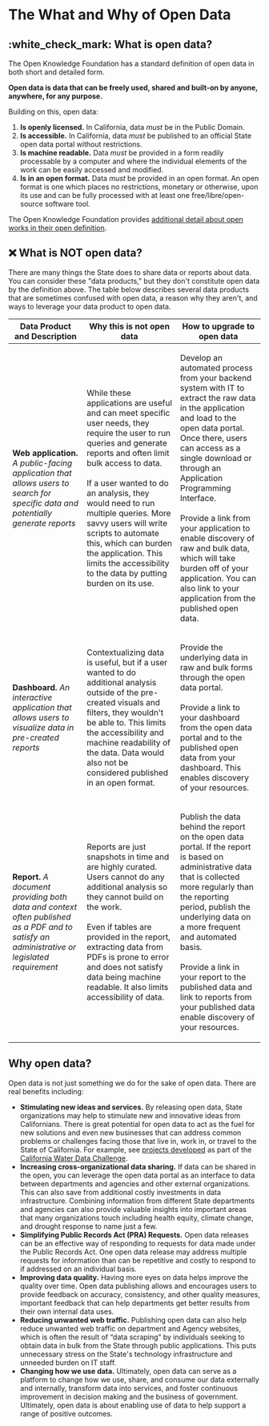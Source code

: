 # The What and Why of Open Data

## :white\_check\_mark: What is open data?

The Open Knowledge Foundation has a standard definition of open data in both short and detailed form.

**Open data is data that can be freely used, shared and built-on by anyone, anywhere, for any purpose.**

Building on this, open data:

1. **Is openly licensed.** In California, data _must_ be in the Public Domain.
2. **Is accessible.** In California, data _must_ be published to an official State open data portal without restrictions.
3. **Is machine readable.** Data _must_ be provided in a form readily processable by a computer and where the individual elements of the work can be easily accessed and modified.
4. **Is in an open format.** Data _must_ be provided in an open format. An open format is one which places no restrictions, monetary or otherwise, upon its use and can be fully processed with at least one free/libre/open-source software tool.

The Open Knowledge Foundation provides [additional detail about open works in their open definition](https://opendefinition.org/od/2.1/en/).

## :x: What is NOT open data?

There are many things the State does to share data or reports about data. You can consider these "data products," but they don't constitute open data by the definition above. The table below describes several data products that are sometimes confused with open data, a reason why they aren't, and ways to leverage your data product to open data.

| Data Product and Description                                                                                                                 | Why this is not open data                                                                                                                                                                                                                                                                                                                                                                                                        | How to upgrade to open data                                                                                                                                                                                                                                                                                                                                                                                                                                    |
| -------------------------------------------------------------------------------------------------------------------------------------------- | -------------------------------------------------------------------------------------------------------------------------------------------------------------------------------------------------------------------------------------------------------------------------------------------------------------------------------------------------------------------------------------------------------------------------------- | -------------------------------------------------------------------------------------------------------------------------------------------------------------------------------------------------------------------------------------------------------------------------------------------------------------------------------------------------------------------------------------------------------------------------------------------------------------- |
| **Web application.** _A public-facing application that allows users to search for specific data and potentially generate reports_            | <p>While these applications are useful and can meet specific user needs, they require the user to run queries and generate reports and often limit bulk access to data. <br><br>If a user wanted to do an analysis, they would need to run multiple queries. More savvy users will write scripts to automate this, which can burden the application. This limits the accessibility to the data by putting burden on its use.</p> | <p>Develop an automated process from your backend system with IT to extract the raw data in the application and load to the open data portal. Once there, users can access as a single download or through an Application Programming Interface.<br><br>Provide a link from your application to enable discovery of raw and bulk data, which will take burden off of your application. You can also link to your application from the published open data.</p> |
| **Dashboard.** _An interactive application that allows users to visualize data in pre-created reports_                                       | Contextualizing data is useful, but if a user wanted to do additional analysis outside of the pre-created visuals and filters, they wouldn't be able to. This limits the accessibility and machine readability of the data. Data would also not be considered published in an open format.                                                                                                                                       | <p>Provide the underlying data in raw and bulk forms through the open data portal. <br><br>Provide a link to your dashboard from the open data portal and to the published open data from your dashboard. This enables discovery of your resources.</p>                                                                                                                                                                                                        |
| **Report.** _A document providing both data and context often published as a PDF and to satisfy an administrative or legislated requirement_ | <p>Reports are just snapshots in time and are highly curated. Users cannot do any additional analysis so they cannot build on the work. <br><br>Even if tables are provided in the report, extracting data from PDFs is prone to error and does not satisfy data being machine readable. It also limits accessibility of data.</p>                                                                                               | <p>Publish the data behind the report on the open data portal. If the report is based on administrative data that is collected more regularly than the reporting period, publish the underlying data on a more frequent and automated basis.<br><br>Provide a link in your report to the published data and link to reports from your published data enable discovery of your resources.</p>                                                                   |

## Why open data?

Open data is not just something we do for the sake of open data. There are real benefits including:

* **Stimulating new ideas and services.** By releasing open data, State organizations may help to stimulate new and innovative ideas from Californians. There is great potential for open data to act as the fuel for new solutions and even new businesses that can address common problems or challenges facing those that live in, work in, or travel to the State of California. For example, see [projects developed](https://waterdatacollaborative.github.io/project/) as part of the [California Water Data Challenge](https://waterchallenge.data.ca.gov).
* **Increasing cross-organizational data sharing.** If data can be shared in the open, you can leverage the open data portal as an interface to data between departments and agencies and other external organizations. This can also save from additional costly investments in data infrastructure. Combining information from different State departments and agencies can also provide valuable insights into important areas that many organizations touch including health equity, climate change, and drought response to name just a few.
* **Simplifying Public Records Act (PRA) Requests.** Open data releases can be an effective way of responding to requests for data made under the Public Records Act. One open data release may address multiple requests for information than can be repetitive and costly to respond to if addressed on an individual basis.
* **Improving data quality.** Having more eyes on data helps improve the quality over time. Open data publishing allows and encourages users to provide feedback on accuracy, consistency, and other quality measures, important feedback that can help departments get better results from their own internal data uses.&#x20;
* **Reducing unwanted web traffic.** Publishing open data can also help reduce unwanted web traffic on department and Agency websites, which is often the result of “data scraping” by individuals seeking to obtain data in bulk from the State through public applications. This puts unnecessary stress on the State's technology infrastructure and unneeded burden on IT staff.
* **Changing how we use data.** Ultimately, open data can serve as a platform to change how we use, share, and consume our data externally and internally, transform data into services, and foster continuous improvement in decision making and the business of government. Ultimately, open data is about enabling use of data to help support a range of positive outcomes.

